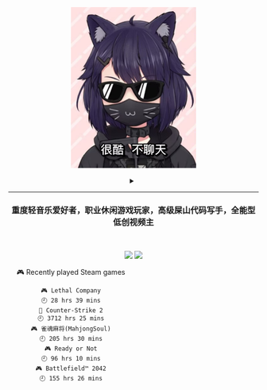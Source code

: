 <p align="center"><img src="./top.jpg" width="50%"/></p>
<details>
    <summary align="center"></summary>
    <p align="center">播放键</p>
</details>

---

<h3 align="center">重度轻音乐爱好者，职业休闲游戏玩家，高级屎山代码写手，全能型低创视频主</h3>
<br>

<p align="center">
  <a target="_blank" href="https://space.bilibili.com/3837681/"><img src="https://img.shields.io/badge/dynamic/json?style=flat-square&logo=bilibili&label=Bilibili&query=data.follower&url=https%3A%2F%2Fapi.bilibili.com%2Fx%2Frelation%2Fstat%3Fvmid%3D3837681%26jsonp%3Djsonp" /></a>
  <a target="_blank" href="https://steamcommunity.com/id/pisdoit"><img src="https://img.shields.io/badge/Steam-232361?logo=Steam&style=flat-square" /></a>
</p>

<div align="center" style="width: 50%">
    
<!-- steam-box start -->
🎮 Recently played Steam games
```text
🎮 Lethal Company                   🕘 28 hrs 39 mins
🔫 Counter-Strike 2                 🕘 3712 hrs 25 mins
🎮 雀魂麻将(MahjongSoul)            🕘 205 hrs 30 mins
🎮 Ready or Not                     🕘 96 hrs 10 mins
🎮 Battlefield™ 2042                🕘 155 hrs 26 mins
```
<!-- Powered by https://github.com/YouEclipse/steam-box . -->
<!-- steam-box end -->
    
</div>
